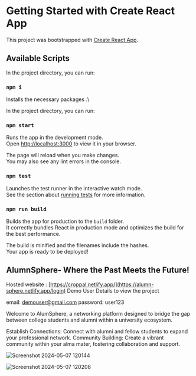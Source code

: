 # Getting Started with Create React App

This project was bootstrapped with [Create React App](https://github.com/facebook/create-react-app).

## Available Scripts

In the project directory, you can run:

### `npm i`

Installs the necessary packages .\

In the project directory, you can run:

### `npm start`

Runs the app in the development mode.\
Open [http://localhost:3000](http://localhost:3000) to view it in your browser.

The page will reload when you make changes.\
You may also see any lint errors in the console.

### `npm test`

Launches the test runner in the interactive watch mode.\
See the section about [running tests](https://facebook.github.io/create-react-app/docs/running-tests) for more information.

### `npm run build`

Builds the app for production to the `build` folder.\
It correctly bundles React in production mode and optimizes the build for the best performance.

The build is minified and the filenames include the hashes.\
Your app is ready to be deployed!


## AlumnSphere- Where the Past Meets the Future!

Hosted website : [https://croppal.netlify.app/](https://alumn-sphere.netlify.app/login)
Demo User Details to view the project 

email: demouser@gmail.com
password: user123

Welcome to AlumSphere, a networking platform designed to bridge the gap between college students and alumni within a university ecosystem.

Establish Connections: Connect with alumni and fellow students to expand your professional network.
Community Building: Create a vibrant community within your alma mater, fostering collaboration and support.

![Screenshot 2024-05-07 120144](https://github.com/Nanditasunil/AlumnSphereWeb/assets/109030620/97614307-0b6b-4404-8e9b-4ef5eaaa431f)

![Screenshot 2024-05-07 120208](https://github.com/Nanditasunil/AlumnSphereWeb/assets/109030620/be0a4124-4233-4846-accb-0a7994d85fca)
